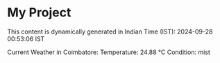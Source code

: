 # My Project

This content is dynamically generated in Indian Time (IST): 2024-09-28 00:53:06 IST


Current Weather in Coimbatore:
Temperature: 24.88 °C
Condition: mist
